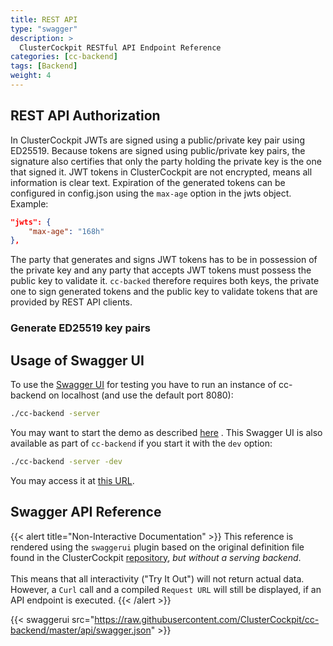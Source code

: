 ```yaml
---
title: REST API
type: "swagger"
description: >
  ClusterCockpit RESTful API Endpoint Reference
categories: [cc-backend]
tags: [Backend]
weight: 4
---
```

## REST API Authorization
In ClusterCockpit JWTs are signed using a public/private key pair using ED25519.
Because tokens are signed using public/private key pairs, the signature also
certifies that only the party holding the private key is the one that signed it.
JWT tokens in ClusterCockpit are not encrypted, means all information is clear
text. Expiration of the generated tokens can be configured in config.json using
the `max-age` option in the jwts object. Example:

``` json
"jwts": {
    "max-age": "168h"
},
```


The party that generates and signs JWT tokens has to be in possession of the
private key and any party that accepts JWT tokens must possess the public key to
validate it. `cc-backed` therefore requires both keys, the private one to
sign generated tokens and the public key to validate tokens that are provided by
REST API clients.

### Generate ED25519 key pairs

## Usage of Swagger UI

To use the [Swagger UI](https://swagger.io/tools/swagger-ui/) for testing you
have to run an instance of cc-backend on localhost (and use the default port
8080):

```bash
./cc-backend -server
```

You may want to start the demo as described [here](/docs/getting-started/) .
This Swagger UI is also available as part of `cc-backend` if you start it with
the `dev` option:

```bash
./cc-backend -server -dev
```

You may access it at [this URL](http://localhost:8080/swagger/).

## Swagger API Reference

{{< alert title="Non-Interactive Documentation" >}}
This reference is rendered using the `swaggerui` plugin based on the original definition file found in the ClusterCockpit [repository](https://github.com/ClusterCockpit/cc-backend/blob/master/api/swagger.json "ClusterCockpit GitHub"), *but without a serving backend*.</br></br>
This means that all interactivity ("Try It Out") will not return actual data. However, a `Curl` call and a compiled `Request URL` will still be displayed, if an API endpoint is executed.
{{< /alert >}}

{{< swaggerui src="https://raw.githubusercontent.com/ClusterCockpit/cc-backend/master/api/swagger.json" >}}
